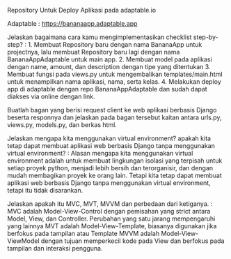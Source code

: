 Repository Untuk Deploy Aplikasi pada adaptable.io

Adaptable : https://bananaapp.adaptable.app

Jelaskan bagaimana cara kamu mengimplementasikan checklist step-by-step?
: 	1. Membuat Repository baru dengan nama BananaApp untuk projectnya, lalu membuat Repository baru lagi dengan nama BananaAppAdaptable untuk main app.
	2. Membuat model pada aplikasi dengan name, amount, dan description dengan tipe yang ditentukan
	3. Membuat fungsi pada views.py untuk mengembalikan templates/main.html untuk menampilkan nama aplikasi, nama, serta kelas.
	4. Melakukan deploy app di adaptable dengan repo BananaAppAdaptable dan sudah dapat diakses via online dengan link.

Buatlah bagan yang berisi request client ke web aplikasi berbasis Django beserta responnya dan jelaskan pada bagan tersebut kaitan antara urls.py, views.py, models.py, dan berkas html.

Jelaskan mengapa kita menggunakan virtual environment? apakah kita tetap dapat membuat aplikasi web berbasis Django tanpa menggunakan virtual environment?
: Alasan mengapa kita menggunakan virtual environment adalah untuk membuat lingkungan isolasi yang terpisah untuk setiap proyek python, menjadi lebih bersih dan terorganisir, dan dengan mudah membagikan proyek ke orang lain. Tetapi kita tetap dapat membuat aplikasi web berbasis Django tanpa menggunakan virtual environment, tetapi itu tidak disarankan.

Jelaskan apakah itu MVC, MVT, MVVM dan perbedaan dari ketiganya.
: MVC adalah Model-View-Control dengan pemisahan yang strict antara Model, View, dan Controller. Perubahan yang satu jarang mempengaruhi yang lainnya
MVT adalah Model-View-Template, biasanya digunakan jika berfokus pada tampilan atau Template
MVVM adalah Model-View-ViewModel dengan tujuan memperkecil kode pada View dan berfokus pada tampilan dan interaksi pengguna.